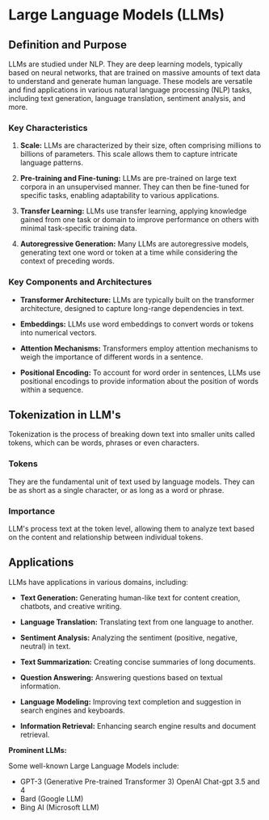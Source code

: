 # Large Language Models (LLMs)

## Definition and Purpose

LLMs are studied under NLP. They are deep learning models, typically based on neural networks, that are trained on massive amounts of text data to understand and generate human language. These models are versatile and find applications in various natural language processing (NLP) tasks, including text generation, language translation, sentiment analysis, and more.

### Key Characteristics

1. **Scale:** LLMs are characterized by their size, often comprising millions to billions of parameters. This scale allows them to capture intricate language patterns.

2. **Pre-training and Fine-tuning:** LLMs are pre-trained on large text corpora in an unsupervised manner. They can then be fine-tuned for specific tasks, enabling adaptability to various applications.

3. **Transfer Learning:** LLMs use transfer learning, applying knowledge gained from one task or domain to improve performance on others with minimal task-specific training data.

4. **Autoregressive Generation:** Many LLMs are autoregressive models, generating text one word or token at a time while considering the context of preceding words.

### Key Components and Architectures

- **Transformer Architecture:** LLMs are typically built on the transformer architecture, designed to capture long-range dependencies in text.

- **Embeddings:** LLMs use word embeddings to convert words or tokens into numerical vectors.

- **Attention Mechanisms:** Transformers employ attention mechanisms to weigh the importance of different words in a sentence.

- **Positional Encoding:** To account for word order in sentences, LLMs use positional encodings to provide information about the position of words within a sequence.

## Tokenization in LLM's

Tokenization is the process of breaking down text into smaller units called tokens, which can be words, phrases or even characters.

### Tokens

They are the fundamental unit of text used by language models. They can be as short as a single character, or as long as a word or phrase.

### Importance

LLM's process text at the token level, allowing them to analyze text based on the content and relationship between individual tokens.

## Applications

LLMs have applications in various domains, including:

- **Text Generation:** Generating human-like text for content creation, chatbots, and creative writing.

- **Language Translation:** Translating text from one language to another.

- **Sentiment Analysis:** Analyzing the sentiment (positive, negative, neutral) in text.

- **Text Summarization:** Creating concise summaries of long documents.

- **Question Answering:** Answering questions based on textual information.

- **Language Modeling:** Improving text completion and suggestion in search engines and keyboards.

- **Information Retrieval:** Enhancing search engine results and document retrieval.

**Prominent LLMs:**

Some well-known Large Language Models include:

- GPT-3 (Generative Pre-trained Transformer 3) OpenAI Chat-gpt 3.5 and 4
- Bard (Google LLM)
- Bing AI (Microsoft LLM)
